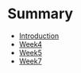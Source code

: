 # Summary

* [Introduction](README.md)
* [Week4](week4.md)
* [Week5](week5.md)
* [Week7](week7.md)

